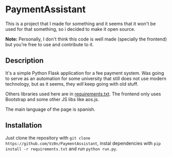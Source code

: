 # PaymentAssistant

This is a project that I made for something and it seems that it won't be used for that something, so i decided to make it open source.

**Note:** Personally, I don't think this code is well made (specially the frontend) but you're free to use and contribute to it.

## Description 

It's a simple Python Flask application for a fee payment system. Was going to serve as an automation for some university that still does not use modern technology, but as it seems, they *will* keep going with old stuff.

Others libraries used here are in [requirements.txt](/requirements.txt). The frontend only uses Bootstrap and some other JS libs like aos.js.

The main language of the page is spanish.

## Installation

Just clone the repository with `git clone https://github.com/Vz0n/PaymentAssistant`, instal dependencies with `pip install -r requirements.txt` and run `python run.py`.